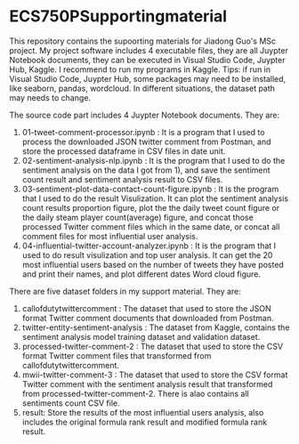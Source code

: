 # ECS750PSupportingmaterial
This repository contains the supoorting materials for Jiadong Guo's MSc project.
My project software includes 4 executable files, they are all Juypter Notebook documents, they can be executed in Visual Studio Code, Juypter Hub, Kaggle. I recommend to run my programs in Kaggle. Tips: if run in Visual Studio Code, Juypter Hub, some packages may need to be installed, like seaborn, pandas, wordcloud. In different situations, the dataset path may needs to change.

The source code part includes 4 Juypter Notebook documents. They are:
1) 01-tweet-comment-processor.ipynb :  It is a program that I used to process the downloaded JSON twitter comment from Postman, and store the processed dataframe in CSV files in date unit.
2) 02-sentiment-analysis-nlp.ipynb : It is the program that I used to do the sentiment analysis on the data I got from 1), and save the sentiment count result and sentiment analysis result to CSV files.
3) 03-sentiment-plot-data-contact-count-figure.ipynb : It is the program that I used to do the result Visulization. It can plot the sentiment analysis count results proportion figure, plot the the daily tweet count figure or the daily steam player count(average) figure, and concat those processed Twitter comment files which in the same date, or concat all comment files for most influential user analysis.
4) 04-influential-twitter-account-analyzer.ipynb : It is the program that I used to do result visulization and top user analysis. It can get the 20 most influential users based on the number of tweets they have posted and print their names, and plot different dates Word cloud figure.

There are five dataset folders in my support material. They are:
1) callofdutytwittercomment : The dataset that used to store the JSON format Twitter comment documents that downloaded from Postman.
2) twitter-entity-sentiment-analysis : The dataset from Kaggle, contains the sentiment analysis model training dataset and validation dataset.
3) processed-twitter-comment-2 : The dataset that used to store the CSV format Twitter comment files that transformed from callofdutytwittercomment.
4) mwii-twitter-comment-3 : The dataset that used to store the CSV format Twitter comment with the sentiment analysis result that transformed from processed-twitter-comment-2. There is alao contains all sentiments count CSV file.
5) result: Store the results of the most influential users analysis, also includes the original formula rank result and modified formula rank result.
